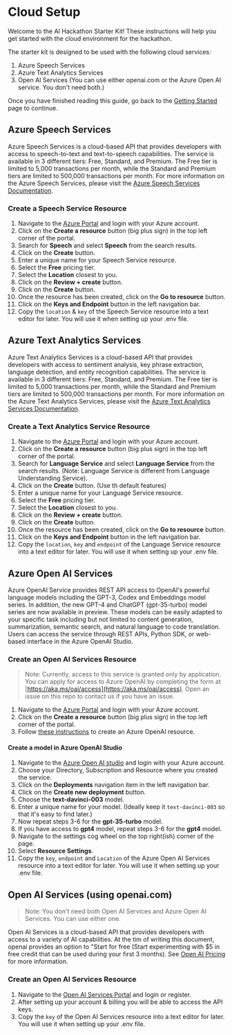# Cloud Setup

Welcome to the AI Hackathon Starter Kit! These instructions will help you get started with the cloud environment for the hackathon.

The starter kit is designed to be used with the following cloud services:
1. Azure Speech Services
2. Azure Text Analytics Services
3. Open AI Services (You can use either openai.com or the Azure Open AI service. You don't need both.)

Once you have finished reading this guide, go back to the [Getting Started](../README.md) page to continue.

## Azure Speech Services

Azure Speech Services is a cloud-based API that provides developers with access to speech-to-text and text-to-speech capabilities. The service is available in 3 different tiers: Free, Standard, and Premium. The Free tier is limited to 5,000 transactions per month, while the Standard and Premium tiers are limited to 500,000 transactions per month. For more information on the Azure Speech Services, please visit the [Azure Speech Services Documentation](https://docs.microsoft.com/en-us/azure/cognitive-services/speech-service/overview).

### Create a Speech Service Resource

1. Navigate to the [Azure Portal](https://portal.azure.com) and login with your Azure account.
2. Click on the **Create a resource** button (big plus sign) in the top left corner of the portal.
3. Search for **Speech** and select **Speech** from the search results.
4. Click on the **Create** button.
5. Enter a unique name for your Speech Service resource.
6. Select the **Free** pricing tier.
7. Select the **Location** closest to you.
8. Click on the **Review + create** button.
9. Click on the **Create** button.
10. Once the resource has been created, click on the **Go to resource** button.
11. Click on the **Keys and Endpoint** button in the left navigation bar.
12. Copy the `location` & `key` of the Speech Service resource into a text editor for later. You will use it when setting up your .env file.


## Azure Text Analytics Services

Azure Text Analytics Services is a cloud-based API that provides developers with access to sentiment analysis, key phrase extraction, language detection, and entity recognition capabilities. The service is available in 3 different tiers: Free, Standard, and Premium. The Free tier is limited to 5,000 transactions per month, while the Standard and Premium tiers are limited to 500,000 transactions per month. For more information on the Azure Text Analytics Services, please visit the [Azure Text Analytics Services Documentation](https://docs.microsoft.com/en-us/azure/cognitive-services/text-analytics/overview).

### Create a Text Analytics Service Resource

1. Navigate to the [Azure Portal](https://portal.azure.com) and login with your Azure account.
2. Click on the **Create a resource** button (big plus sign) in the top left corner of the portal.
3. Search for **Language Service** and select **Language Service** from the search results. (Note: Language Service is different from Language Understanding Service).
4. Click on the **Create** button. (Use th default features)
5. Enter a unique name for your Language Service resource.
6. Select the **Free** pricing tier.
7. Select the **Location** closest to you.
8. Click on the **Review + create** button.
9. Click on the **Create** button.
10. Once the resource has been created, click on the **Go to resource** button.
11. Click on the **Keys and Endpoint** button in the left navigation bar.
12. Copy the `location`, `key` and `endpoint` of the Language Service resource into a text editor for later. You will use it when setting up your .env file.

## Azure Open AI Services

Azure OpenAI Service provides REST API access to OpenAI's powerful language models including the GPT-3, Codex and Embeddings model series. In addition, the new GPT-4 and ChatGPT (gpt-35-turbo) model series are now available in preview. These models can be easily adapted to your specific task including but not limited to content generation, summarization, semantic search, and natural language to code translation. Users can access the service through REST APIs, Python SDK, or  web-based interface in the Azure OpenAI Studio.

### Create an Open AI Services Resource

> Note: Currently, access to this service is granted only by application. You can apply for access to Azure OpenAI by completing the form at [https://aka.ms/oai/access](https://aka.ms/oai/access). Open an issue on this repo to contact us if you have an issue.

1. Navigate to the [Azure Portal](https://portal.azure.com) and login with your Azure account.
2. Click on the **Create a resource** button (big plus sign) in the top left corner of the portal.
3. Follow [these instructions](https://learn.microsoft.com/en-us/azure/cognitive-services/openai/how-to/create-resource?pivots=web-portal#create-a-resource) to create an Azure OpenAI resource.

#### Create a model in Azure OpenAI Studio

1. Navigate to the [Azure Open AI studio](https://oai.azure.com) and login with your Azure account.
2. Choose your Directory, Subscription and Resource where you created the service.
3. Click on the **Deployments** navigation item in the left navigation bar.
4. Click on the **Create new deployment** button.
5. Choose the **text-davinci-003** model.
6. Enter a unique name for your model. (Ideally keep it `text-davinci-003` so that it's easy to find later.)
7. Now repeat steps 3-6 for the **gpt-35-turbo** model.
8. If you have access to **gpt4** model, repeat steps 3-6 for the **gpt4** model.
9. Navigate to the settings cog wheel on the top right(ish) corner of the page.
10. Select **Resource Settings**.
11. Copy the `key`, `endpoint` and `Location` of the Azure Open AI Services resource into a text editor for later. You will use it when setting up your .env file.

## Open AI Services (using openai.com)

> Note: You don't need both Open AI Services and Azure Open AI Services. You can use either one.

Open AI Services is a cloud-based API that provides developers with access to a variety of AI capabilities. At the tim of writing this document, openai provides an option to "Start for free (Start experimenting with $5 in free credit that can be used during your first 3 months). See [Open AI Pricing](https://openai.com/pricing/) for more information.

### Create an Open AI Services Resource

1. Navigate to the [Open AI Services Portal](https://platform.openai.com) and login or register.
2. After setting up your account & billing you will be able to access the API keys.
3. Copy the `key` of the Open AI Services resource into a text editor for later. You will use it when setting up your .env file.










